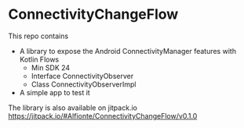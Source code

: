 # ConnectivityChangeFlow

This repo contains 
- A library to expose the Android ConnectivityManager features with Kotlin Flows
  - Min SDK 24
  - Interface ConnectivityObserver
  - Class ConnectivityObserverImpl
- A simple app to test it

The library is also available on jitpack.io
https://jitpack.io/#Alfionte/ConnectivityChangeFlow/v0.1.0
